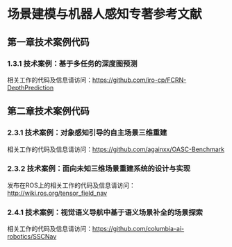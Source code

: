 # 场景建模与机器人感知专著参考文献
## 第一章技术案例代码
### 1.3.1 技术案例：基于多任务的深度图预测
相关工作的代码及信息请访问：https://github.com/iro-cp/FCRN-DepthPrediction
## 第二章技术案例代码
### 2.3.1 技术案例：对象感知引导的自主场景三维重建
相关工作的代码及信息请访问：https://github.com/againxx/OASC-Benchmark
### 2.3.2 技术案例：面向未知三维场景重建系统的设计与实现
发布在ROS上的相关工作的代码及信息请访问：http://wiki.ros.org/tensor_field_nav
### 2.4.1 技术案例：视觉语义导航中基于语义场景补全的场景探索
相关工作的代码及信息请访问：https://github.com/columbia-ai-robotics/SSCNav



